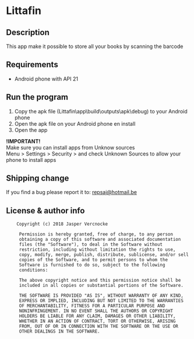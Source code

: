 # Littafin

## Description
This app make it possible to store all your books by scanning the barcode


## Requirements
- Android phone with API 21

## Run the program
1. Copy the apk file (Littafin\app\build\outputs\apk\debug) to your Android phone
2. Open the apk file on your Android phone en install
3. Open the app

**!IMPORTANT!**<br>
    Make sure you can install apps from Unknow sources<br>
    Menu > Settings > Security > and check Unknown Sources to allow your phone to install apps

## Shipping change
If you find a bug please report it to: <repsaj@hotmail.be>

## License & author info
        Copyright (c) 2018 Jasper Vercnocke

         Permission is hereby granted, free of charge, to any person
         obtaining a copy of this software and associated documentation
         files (the "Software"), to deal in the Software without
         restriction, including without limitation the rights to use,
         copy, modify, merge, publish, distribute, sublicense, and/or sell
         copies of the Software, and to permit persons to whom the
         Software is furnished to do so, subject to the following
         conditions:

         The above copyright notice and this permission notice shall be
         included in all copies or substantial portions of the Software.

         THE SOFTWARE IS PROVIDED "AS IS", WITHOUT WARRANTY OF ANY KIND,
         EXPRESS OR IMPLIED, INCLUDING BUT NOT LIMITED TO THE WARRANTIES
         OF MERCHANTABILITY, FITNESS FOR A PARTICULAR PURPOSE AND
         NONINFRINGEMENT. IN NO EVENT SHALL THE AUTHORS OR COPYRIGHT
         HOLDERS BE LIABLE FOR ANY CLAIM, DAMAGES OR OTHER LIABILITY,
         WHETHER IN AN ACTION OF CONTRACT, TORT OR OTHERWISE, ARISING
         FROM, OUT OF OR IN CONNECTION WITH THE SOFTWARE OR THE USE OR
         OTHER DEALINGS IN THE SOFTWARE.
